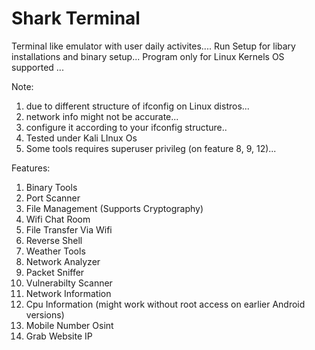 # Shark Terminal
Terminal like emulator with user daily activites....
Run Setup for libary installations and binary setup...
Program only for Linux Kernels OS supported ...

Note:
1. due to different structure of ifconfig on Linux distros...
2. network info might not be accurate...
3. configure it according to your ifconfig structure..
4. Tested under Kali LInux Os
5. Some tools requires superuser privileg (on feature 8, 9, 12)...

Features:
1. Binary Tools
2. Port Scanner
3. File Management (Supports Cryptography)
4. Wifi Chat Room
5. File Transfer Via Wifi
6. Reverse Shell
7. Weather Tools
8. Network Analyzer
9. Packet Sniffer
10. Vulnerabilty Scanner
11. Network Information
12. Cpu Information (might work without root access on earlier Android versions)
13. Mobile Number Osint
14. Grab Website IP

